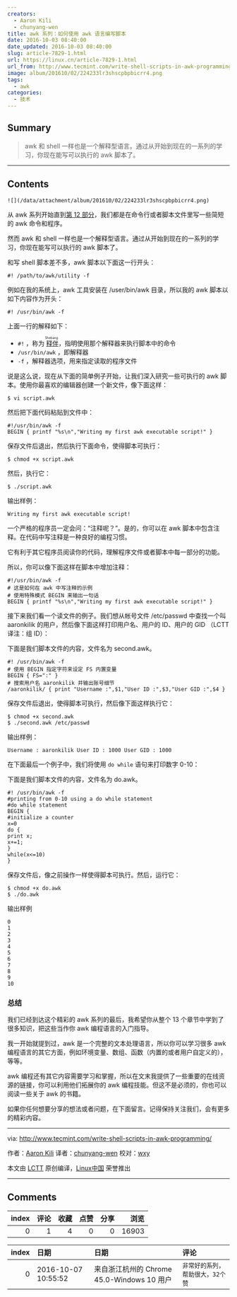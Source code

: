 ```yaml
---
creators:
  - Aaron Kili
  - chunyang-wen
title: awk 系列：如何使用 awk 语言编写脚本
date: 2016-10-03 08:40:00
date_updated: 2016-10-03 08:40:00
slug: article-7829-1.html
url: https://linux.cn/article-7829-1.html
url_from: http://www.tecmint.com/write-shell-scripts-in-awk-programming/
image: album/201610/02/224233lr3shscpbpbicrr4.png
tags:
  - awk
categories:
  - 技术
---
```


## Summary

> awk 和 shell 一样也是一个解释型语言。通过从开始到现在的一系列的学习，你现在能写可以执行的 awk 脚本了。

***

<!-- more -->

## Contents

`![](/data/attachment/album/201610/02/224233lr3shscpbpbicrr4.png)`

从 awk 系列开始直到[第 12 部分](https://linux.cn/article-7723-1.html)，我们都是在命令行或者脚本文件里写一些简短的 awk 命令和程序。

然而 awk 和 shell 一样也是一个解释型语言。通过从开始到现在的一系列的学习，你现在能写可以执行的 awk 脚本了。

和写 shell 脚本差不多，awk 脚本以下面这一行开头：

```shell
#! /path/to/awk/utility -f
```

例如在我的系统上，awk 工具安装在 /user/bin/awk 目录，所以我的 awk 脚本以如下内容作为开头：

```shell
#! /usr/bin/awk -f
```

上面一行的解释如下：

* `#!` ，称为<ruby> <a href="/article-3664-1.html">  释伴 </a> <rp>  （ </rp> <rt>  Shebang </rt> <rp>  ） </rp></ruby>，指明使用那个解释器来执行脚本中的命令
* `/usr/bin/awk` ，即解释器
* `-f` ，解释器选项，用来指定读取的程序文件

说是这么说，现在从下面的简单例子开始，让我们深入研究一些可执行的 awk 脚本。使用你最喜欢的编辑器创建一个新文件，像下面这样：

```shell
$ vi script.awk
```

然后把下面代码粘贴到文件中：

```shell
#!/usr/bin/awk -f
BEGIN { printf "%s\n","Writing my first awk executable script!" }
```

保存文件后退出，然后执行下面命令，使得脚本可执行：

```shell
$ chmod +x script.awk
```

然后，执行它：

```shell
$ ./script.awk
```

输出样例：

```shell
Writing my first awk executable script!
```

一个严格的程序员一定会问：“注释呢？”。是的，你可以在 awk 脚本中包含注释。在代码中写注释是一种良好的编程习惯。

它有利于其它程序员阅读你的代码，理解程序文件或者脚本中每一部分的功能。

所以，你可以像下面这样在脚本中增加注释：

```shell
#!/usr/bin/awk -f
# 这是如何在 awk 中写注释的示例
# 使用特殊模式 BEGIN 来输出一句话
BEGIN { printf "%s\n","Writing my first awk executable script!" }
```

接下来我们看一个读文件的例子。我们想从帐号文件 /etc/passwd 中查找一个叫 aaronkilik 的用户，然后像下面这样打印用户名、用户的 ID、用户的 GID （LCTT译注：组 ID）：

下面是我们脚本文件的内容，文件名为 second.awk。

```shell
#! /usr/bin/awk -f
# 使用 BEGIN 指定字符来设定 FS 内置变量
BEGIN { FS=":" }
# 搜索用户名 aaronkilik 并输出账号细节
/aaronkilik/ { print "Username :",$1,"User ID :",$3,"User GID :",$4 }
```

保存文件后退出，使得脚本可执行，然后像下面这样执行它：

```shell
$ chmod +x second.awk
$ ./second.awk /etc/passwd
```

输出样例：

```shell
Username : aaronkilik User ID : 1000 User GID : 1000
```

在下面最后一个例子中，我们将使用 `do while` 语句来打印数字 0-10：

下面是我们脚本文件的内容，文件名为 do.awk。

```shell
#! /usr/bin/awk -f
#printing from 0-10 using a do while statement
#do while statement
BEGIN {
#initialize a counter
x=0
do {
print x;
x+=1;
}
while(x<=10)
}
```

保存文件后，像之前操作一样使得脚本可执行。然后，运行它：

```shell
$ chmod +x do.awk
$ ./do.awk
```

输出样例

```shell
0
1
2
3
4
5
6
7
8
9
10
```

### 总结

我们已经到达这个精彩的 awk 系列的最后，我希望你从整个 13 个章节中学到了很多知识，把这些当作你 awk 编程语言的入门指导。

我一开始就提到过，awk 是一个完整的文本处理语言，所以你可以学习很多 awk 编程语言的其它方面，例如环境变量、数组、函数（内置的或者用户自定义的），等等。

awk 编程还有其它内容需要学习和掌握，所以在文末我提供了一些重要的在线资源的链接，你可以利用他们拓展你的 awk 编程技能。但这不是必须的，你也可以阅读一些关于 awk 的书籍。

如果你任何想要分享的想法或者问题，在下面留言。记得保持关注我们，会有更多的精彩内容。

---

via: <http://www.tecmint.com/write-shell-scripts-in-awk-programming/>

作者：[Aaron Kili](http://www.tecmint.com/author/aaronkili/) 译者：[chunyang-wen](https://github.com/chunyang-wen) 校对：[wxy](https://github.com/wxy)

本文由 [LCTT](https://github.com/LCTT/TranslateProject) 原创编译，[Linux中国](https://linux.cn/) 荣誉推出

***

## Comments


|   index |   评论 |   收藏 |   点赞 |   分享 |   浏览 |
|--------:|-------:|-------:|-------:|-------:|-------:|
|       0 |      1 |      4 |      0 |      0 |  16903 |

|   index | 日期                | 日期                                       | 评论                             |
|--------:|:--------------------|:-------------------------------------------|:---------------------------------|
|       0 | 2016-10-07 10:55:52 | 来自浙江杭州的 Chrome 45.0-Windows 10 用户 | `非常好的系列，帮助很大，32个赞` |
